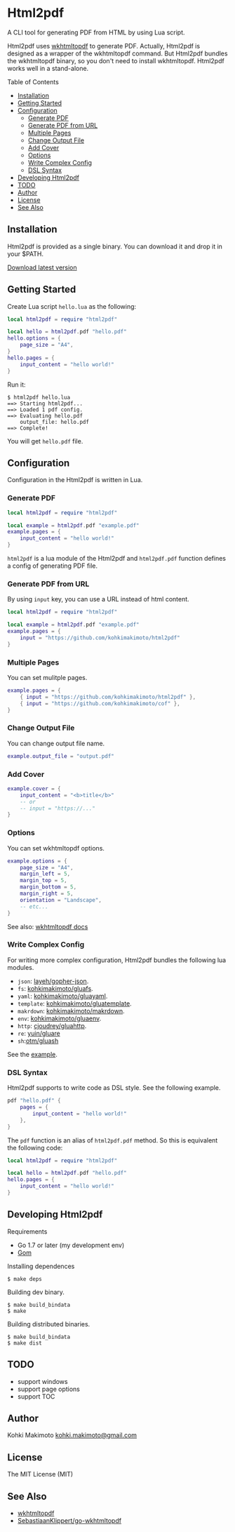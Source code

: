 # Html2pdf

A CLI tool for generating PDF from HTML by using Lua script.

Html2pdf uses [wkhtmltopdf](http://wkhtmltopdf.org/) to generate PDF. Actually, Html2pdf is designed as a wrapper of the wkhtmltopdf command. But Html2pdf bundles the wkhtmltopdf binary, so you don't need to install wkhtmltopdf. Html2pdf works well in a stand-alone.

Table of Contents

* [Installation](#installation)
* [Getting Started](#getting-started)
* [Configuration](#configuration)
  * [Generate PDF](#generate-pdf)
  * [Generate PDF from URL](#generate-pdf-from-url)
  * [Multiple Pages](#multiple-pages)
  * [Change Output File](#change-output-file)
  * [Add Cover](#add-cover)
  * [Options](#options)
  * [Write Complex Config](#write-complex-config)
  * [DSL Syntax](dsl-syntax)
* [Developing Html2pdf](developing-html2pdf)
* [TODO](#todo)
* [Author](#author)
* [License](#license)
* [See Also](#see-also)

## Installation

Html2pdf is provided as a single binary. You can download it and drop it in your $PATH.

[Download latest version](https://github.com/kohkimakimoto/html2pdf/releases/latest)

## Getting Started

Create Lua script `hello.lua` as the following:

```lua
local html2pdf = require "html2pdf"

local hello = html2pdf.pdf "hello.pdf"
hello.options = {
    page_size = "A4",
}
hello.pages = {
    input_content = "hello world!"
}
```

Run it:

```
$ html2pdf hello.lua
==> Starting html2pdf...
==> Loaded 1 pdf config.
==> Evaluating hello.pdf
    output_file: hello.pdf
==> Complete!
```

You will get `hello.pdf` file.

## Configuration

Configuration in the Html2pdf is written in Lua.

### Generate PDF

```lua
local html2pdf = require "html2pdf"

local example = html2pdf.pdf "example.pdf"
example.pages = {
    input_content = "hello world!"
}
```

`html2pdf` is a lua module of the Html2pdf and `html2pdf.pdf` function defines a config of generating PDF file.

### Generate PDF from URL

By using `input` key, you can use a URL instead of html content.

```lua
local html2pdf = require "html2pdf"

local example = html2pdf.pdf "example.pdf"
example.pages = {
    input = "https://github.com/kohkimakimoto/html2pdf"
}
```

### Multiple Pages

You can set mulitple pages.

```lua
example.pages = {
    { input = "https://github.com/kohkimakimoto/html2pdf" },
    { input = "https://github.com/kohkimakimoto/cof" },
}
```

### Change Output File

You can change output file name.

```lua
example.output_file = "output.pdf"
```

### Add Cover

```lua
example.cover = {
    input_content = "<b>title</b>"
    -- or
    -- input = "https://..."
}
```

### Options

You can set wkhtmltopdf options.

```lua
example.options = {
    page_size = "A4",
    margin_left = 5,
    margin_top = 5,
    margin_bottom = 5,
    margin_right = 5,
    orientation = "Landscape",
    -- etc...
}
```

See also: [wkhtmltopdf docs](http://wkhtmltopdf.org/docs.html)

### Write Complex Config

For writing more complex configuration, Html2pdf bundles the following lua modules.

* `json`: [layeh/gopher-json](https://github.com/layeh/gopher-json).
* `fs`: [kohkimakimoto/gluafs](https://github.com/kohkimakimoto/gluafs).
* `yaml`: [kohkimakimoto/gluayaml](https://github.com/kohkimakimoto/gluayaml).
* `template`: [kohkimakimoto/gluatemplate](https://github.com/kohkimakimoto/gluatemplate).
* `makrdown`: [kohkimakimoto/makrdown](https://github.com/kohkimakimoto/makrdown).
* `env`: [kohkimakimoto/gluaenv](https://github.com/kohkimakimoto/gluaenv).
* `http`: [cjoudrey/gluahttp](https://github.com/cjoudrey/gluahttp).
* `re`: [yuin/gluare](https://github.com/yuin/gluare)
* `sh`:[otm/gluash](https://github.com/otm/gluash)

See the [example](_example).

### DSL Syntax

Html2pdf supports to write code as DSL style. See the following example.

```lua
pdf "hello.pdf" {
    pages = {
        input_content = "hello world!"
    },
}
```

The `pdf` function is an alias of `html2pdf.pdf` method. So this is equivalent the following code:

```lua
local html2pdf = require "html2pdf"

local hello = html2pdf.pdf "hello.pdf"
hello.pages = {
    input_content = "hello world!"
}
```

## Developing Html2pdf

Requirements

* Go 1.7 or later (my development env)
* [Gom](https://github.com/mattn/gom)

Installing dependences

```
$ make deps
```

Building dev binary.

```
$ make build_bindata
$ make
```

Building distributed binaries.


```
$ make build_bindata
$ make dist
```

## TODO

* support windows
* support page options
* support TOC

## Author

Kohki Makimoto <kohki.makimoto@gmail.com>

## License

The MIT License (MIT)

## See Also

* [wkhtmltopdf](http://wkhtmltopdf.org/)
* [SebastiaanKlippert/go-wkhtmltopdf](https://github.com/SebastiaanKlippert/go-wkhtmltopdf)
